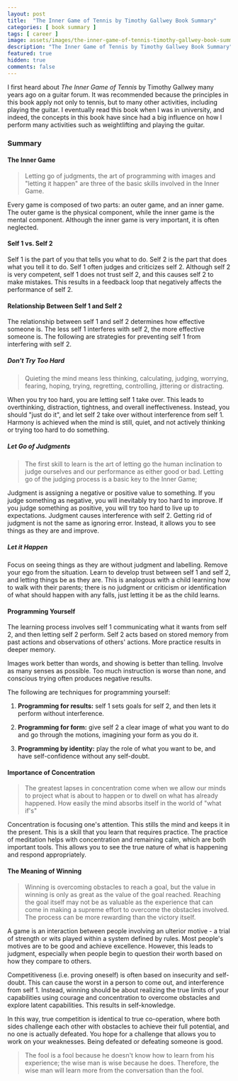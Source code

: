 ```yaml
---
layout: post
title:  "The Inner Game of Tennis by Timothy Gallwey Book Summary"
categories: [ book summary ]
tags: [ career ]
image: assets/images/the-inner-game-of-tennis-timothy-gallwey-book-summary.png
description: "The Inner Game of Tennis by Timothy Gallwey Book Summary"
featured: true
hidden: true
comments: false
---
```


I first heard about *The Inner Game of Tennis* by Timothy Gallwey many years ago on a guitar forum. It was recommended because the principles in this book apply not only to tennis, but to many other activities, including playing the guitar. I eventually read this book when I was in university, and indeed, the concepts in this book have since had a big influence on how I perform many activities such as weightlifting and playing the guitar.

### Summary

#### The Inner Game

> Letting go of judgments, the art of programming with images and "letting it happen" are three of the basic skills involved in the Inner Game.

Every game is composed of two parts: an outer game, and an inner game. The outer game is the physical component, while the inner game is the mental component. Although the inner game is very important, it is often neglected.

#### Self 1 vs. Self 2

Self 1 is the part of you that tells you what to do. Self 2 is the part that does what you tell it to do. Self 1 often judges and criticizes self 2. Although self 2 is very competent, self 1 does not trust self 2, and this causes self 2 to make mistakes. This results in a feedback loop that negatively affects the performance of self 2.

#### Relationship Between Self 1 and Self 2

The relationship between self 1 and self 2 determines how effective someone is. The less self 1 interferes with self 2, the more effective someone is. The following are strategies for preventing self 1 from interfering with self 2.

##### Don't Try Too Hard

> Quieting the mind means less thinking, calculating, judging, worrying, fearing, hoping, trying, regretting, controlling, jittering or distracting.

When you try too hard, you are letting self 1 take over. This leads to overthinking, distraction, tightness, and overall ineffectiveness. Instead, you should "just do it", and let self 2 take over without interference from self 1. Harmony is achieved when the mind is still, quiet, and not actively thinking or trying too hard to do something.

##### Let Go of Judgments

> The first skill to learn is the art of letting go the human inclination to judge ourselves and our performance as either good or bad. Letting go of the judging process is a basic key to the Inner Game;

Judgment is assigning a negative or positive value to something. If you judge something as negative, you will inevitably try too hard to improve. If you judge something as positive, you will try too hard to live up to expectations. Judgment causes interference with self 2. Getting rid of judgment is not the same as ignoring error. Instead, it allows you to see things as they are and improve.

##### Let it Happen

Focus on seeing things as they are without judgment and labelling. Remove your ego from the situation. Learn to develop trust between self 1 and self 2, and letting things be as they are. This is analogous with a child learning how to walk with their parents; there is no judgment or criticism or identification of what should happen with any falls, just letting it be as the child learns.

#### Programming Yourself

The learning process involves self 1 communicating what it wants from self 2, and then letting self 2 perform. Self 2 acts based on stored memory from past actions and observations of others' actions. More practice results in deeper memory.

Images work better than words, and showing is better than telling. Involve as many senses as possible. Too much instruction is worse than none, and conscious trying often produces negative results.

The following are techniques for programming yourself:

1. **Programming for results:** self 1 sets goals for self 2, and then lets it perform without interference.

2. **Programming for form:** give self 2 a clear image of what you want to do and go through the motions, imagining your form as you do it.

3. **Programming by identity:** play the role of what you want to be, and have self-confidence without any self-doubt.

#### Importance of Concentration

> The greatest lapses in concentration come when we allow our minds to project what is about to happen or to dwell on what has already happened. How easily the mind absorbs itself in the world of "what if's"

Concentration is focusing one's attention. This stills the mind and keeps it in the present. This is a skill that you learn that requires practice. The practice of meditation helps with concentration and remaining calm, which are both important tools. This allows you to see the true nature of what is happening and respond appropriately.

#### The Meaning of Winning

> Winning is overcoming obstacles to reach a goal, but the value in winning is only as great as the value of the goal reached. Reaching the goal itself may not be as valuable as the experience that can come in making a supreme effort to overcome the obstacles involved. The process can be more rewarding than the victory itself.

A game is an interaction between people involving an ulterior motive - a trial of strength or wits played within a system defined by rules. Most people's motives are to be good and achieve excellence. However, this leads to judgment, especially when people begin to question their worth based on how they compare to others.

Competitiveness (i.e. proving oneself) is often based on insecurity and self-doubt. This can cause the worst in a person to come out, and interference from self 1. Instead, winning should be about realizing the true limits of your capabilities using courage and concentration to overcome obstacles and explore latent capabilities. This results in self-knowledge.

In this way, true competition is identical to true co-operation, where both sides challenge each other with obstacles to achieve their full potential, and no one is actually defeated. You hope for a challenge that allows you to work on your weaknesses. Being defeated or defeating someone is good.

> The fool is a fool because he doesn't know how to learn from his experience; the wise man is wise because he does. Therefore, the wise man will learn more from the conversation than the fool.
